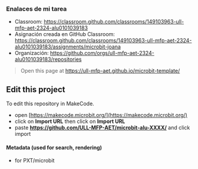 ### Enalaces de mi tarea
* Classroom: https://classroom.github.com/classrooms/149103963-ull-mfp-aet-2324-alu0101039183
* Asignación creada en GitHub Classroom: https://classroom.github.com/classrooms/149103963-ull-mfp-aet-2324-alu0101039183/assignments/microbit-joana
* Organización: https://github.com/orgs/ull-mfp-aet-2324-alu0101039183/repositories


> Open this page at <https://ull-mfp-aet.github.io/microbit-template/>

## Edit this project

To edit this repository in MakeCode.

* open [https://makecode.microbit.org/](https://makecode.microbit.org/)
* click on **Import URL** then click on **Import URL**
* paste **https://github.com/ULL-MFP-AET/microbit-alu-XXXX/** and click import

#### Metadata (used for search, rendering)

* for PXT/microbit


<script src="https://makecode.com/gh-pages-embed.js">
</script>
<script>makeCodeRender("{{ site.makecode.home_url }}", "{{ site.github.owner_name }}/{{ site.github.repository_name }}");
</script>
